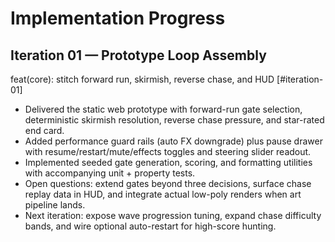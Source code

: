 # Implementation Progress

## Iteration 01 — Prototype Loop Assembly

feat(core): stitch forward run, skirmish, reverse chase, and HUD [#iteration-01]

- Delivered the static web prototype with forward-run gate selection, deterministic skirmish resolution, reverse chase pressure, and star-rated end card.
- Added performance guard rails (auto FX downgrade) plus pause drawer with resume/restart/mute/effects toggles and steering slider readout.
- Implemented seeded gate generation, scoring, and formatting utilities with accompanying unit + property tests.
- Open questions: extend gates beyond three decisions, surface chase replay data in HUD, and integrate actual low-poly renders when art pipeline lands.
- Next iteration: expose wave progression tuning, expand chase difficulty bands, and wire optional auto-restart for high-score hunting.
